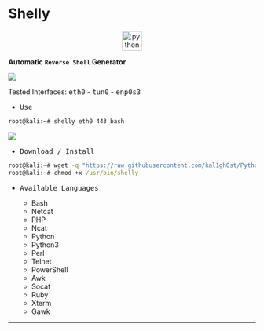 # Shelly 
<p align="center">
    <img src="https://cdn.jsdelivr.net/gh/devicons/devicon/icons/windows8/python.svg" alt="python" width="40" height="40"/>
</p>

**Automatic `Reverse Shell` Generator**

![](/1.png)

Tested Interfaces: <kbd>eth0</kbd> - <kbd>tun0</kbd> - <kbd>enp0s3</kbd>

- <kbd>Use</kbd>

```cmd
root@kali:~# shelly eth0 443 bash
```

![](/2.png)

- <kbd>Download / Install</kbd>

```cmd
root@kali:~# wget -q "https://raw.githubusercontent.com/kal1gh0st/Python-pty-shells/Shelly-main/shelly.sh" -O /usr/bin/shelly
root@kali:~# chmod +x /usr/bin/shelly
```

- <kbd>Available Languages</kbd>

  * Bash
  * Netcat
  * PHP
  * Ncat
  * Python
  * Python3
  * Perl
  * Telnet
  * PowerShell
  * Awk
  * Socat
  * Ruby
  * Xterm
  * Gawk

---
